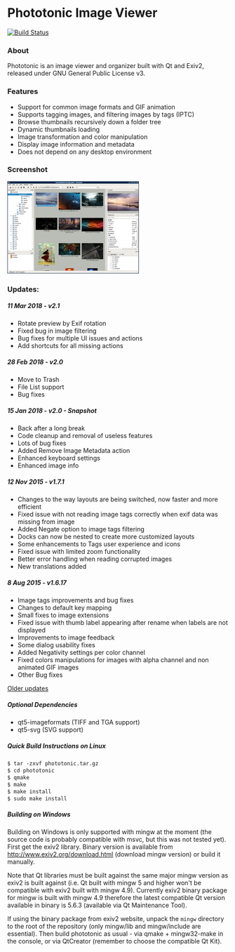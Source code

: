 # Phototonic Image Viewer

[![Build Status](https://travis-ci.org/oferkv/phototonic.svg?branch=master)](https://travis-ci.org/oferkv/phototonic)

### About

Phototonic is an image viewer and organizer built with Qt and Exiv2, released under GNU General Public License v3.

### Features
+ Support for common image formats and GIF animation
+ Supports tagging images, and filtering images by tags (IPTC)
+ Browse thumbnails recursively down a folder tree
+ Dynamic thumbnails loading
+ Image transformation and color manipulation
+ Display image information and metadata
+ Does not depend on any desktop environment

### Screenshot

<img src="images/screenshot.jpg" width="300">

### Updates:

##### 11 Mar 2018 - v2.1
+ Rotate preview by Exif rotation
+ Fixed bug in image filtering
+ Bug fixes for multiple UI issues and actions
+ Add shortcuts for all missing actions

##### 28 Feb 2018 - v2.0
+ Move to Trash
+ File List support
+ Bug fixes

##### 15 Jan 2018 - v2.0 - Snapshot
+ Back after a long break
+ Code cleanup and removal of useless features
+ Lots of bug fixes
+ Added Remove Image Metadata action
+ Enhanced keyboard settings
+ Enhanced image info

##### 12 Nov 2015 - v1.7.1
+ Changes to the way layouts are being switched, now faster and more efficient
+ Fixed issue with not reading image tags correctly when exif data was missing from image
+ Added Negate option to image tags filtering
+ Docks can now be nested to create more customized layouts
+ Some enhancements to Tags user experience and icons
+ Fixed issue with limited zoom functionality
+ Better error handling when reading corrupted images
+ New translations added

##### 8 Aug 2015 - v1.6.17
+ Image tags improvements and bug fixes
+ Changes to default key mapping
+ Small fixes to image extensions
+ Fixed issue with thumb label appearing after rename when labels are not displayed
+ Improvements to image feedback
+ Some dialog usability fixes
+ Added Negativity settings per color channel
+ Fixed colors manipulations for images with alpha channel and non animated GIF images
+ Other Bug fixes

[Older updates](HISTORY.md)

##### Optional Dependencies
+ qt5-imageformats (TIFF and TGA support)
+ qt5-svg (SVG support)

##### Quick Build Instructions on Linux
```
$ tar -zxvf phototonic.tar.gz
$ cd phototonic
$ qmake
$ make
$ make install
$ sudo make install
```

##### Building on Windows
Building on Windows is only supported with mingw at the moment (the source code is probably compatible with msvc, but this was not tested yet).
First get the exiv2 library. Binary version is available from http://www.exiv2.org/download.html (download mingw version) or build it manually.

Note that Qt libraries must be built against the same major mingw version as exiv2 is built against (i.e. Qt built with mingw 5 and higher won't be compatible with exiv2 built with mingw 4.9).
Currently exiv2 binary package for mingw is built with mingw 4.9 therefore the latest compatible Qt version available in binary is 5.6.3 (available via Qt Maintenance Tool).

If using the binary package from exiv2 website, unpack the `mingw` directory to the root of the repository (only mingw/lib and mingw/include are essential).
Then build phototonic as usual - via qmake + mingw32-make in the console, or via QtCreator (remember to choose the compatible Qt Kit).

